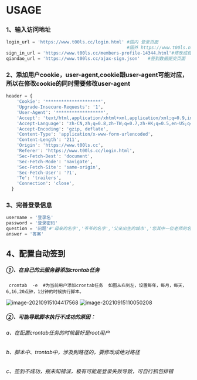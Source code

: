 # USAGE


### 1、输入访问地址

```python
login_url = 'https://www.t00ls.cc/login.html' #国内 登录页面
                                              #国外 https://www.t00ls.net/login.html
sign_in_url = 'https://www.t00ls.cc/members-profile-14344.html'#修改成自己的签到页面
qiandao_url = 'https://www.t00ls.cc/ajax-sign.json'   #签到数据提交页面
```

### 2、添加用户cookie，user-agent,cookie跟user-agent可能对应，所以在修改cookie的同时需要修改user-agent

```python
header = {
    'Cookie': '*********************',
    'Upgrade-Insecure-Requests': '1',
    'User-Agent': '******************',
    'Accept': 'text/html,application/xhtml+xml,application/xml;q=0.9,image/avif,image/webp,*/*;q=0.8',
    'Accept-Language': 'zh-CN,zh;q=0.8,zh-TW;q=0.7,zh-HK;q=0.5,en-US;q=0.3,en;q=0.2',
    'Accept-Encoding': 'gzip, deflate',
    'Content-Type': 'application/x-www-form-urlencoded',
    'Content-Length': '211',
    'Origin': 'https://www.t00ls.cc',
    'Referer': 'https://www.t00ls.cc/login.html',
    'Sec-Fetch-Dest': 'document',
    'Sec-Fetch-Mode': 'navigate',
    'Sec-Fetch-Site': 'same-origin',
    'Sec-Fetch-User': '?1',
    'Te': 'trailers',
    'Connection': 'close',
  }
```

### 3、完善登录信息

```python
username = '登录名'
password = '登录密码'
question = '问题'#'母亲的名字','爷爷的名字','父亲出生的城市','您其中一位老师的名字','您个人计算机的型号','您最喜欢的餐馆名称','驾驶执照的最后四位数字'
answer = '答案'
```

## 4、配置自动签到

##### ①、在自己的云服务器添加crontab任务

```
 crontab  -e  #为当前用户添加crontab任务  如图从右到左，设置每年，每月，每天，6,16,20点钟，1分钟的时候执行脚本。
```



![image-20210915104417568](https://gitee.com/little-magician/picture-resources/raw/master/MarkDown%20/image-20210915104417568.png)
![image-20210915110050208](https://gitee.com/little-magician/picture-resources/raw/master/MarkDown%20/image-20210915110050208.png)

##### ②、可能导致脚本执行不成功的原因：

###### a、在配置crontab任务的时候最好是root用户

###### b、脚本中、trontab中，涉及到路径的，要修改成绝对路径

###### c、签到不成功，报未知错误，极有可能是登录失败导致，可自行抓包排错
